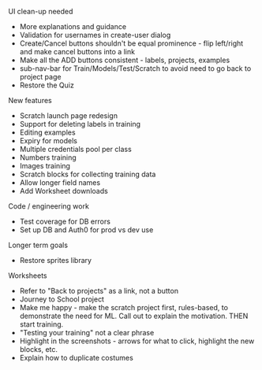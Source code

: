 UI clean-up needed
* More explanations and guidance
* Validation for usernames in create-user dialog
* Create/Cancel buttons shouldn't be equal prominence - flip left/right and make cancel buttons into a link
* Make all the ADD buttons consistent - labels, projects, examples
* sub-nav-bar for Train/Models/Test/Scratch to avoid need to go back to project page
* Restore the Quiz

New features
* Scratch launch page redesign
* Support for deleting labels in training
* Editing examples
* Expiry for models
* Multiple credentials pool per class
* Numbers training
* Images training
* Scratch blocks for collecting training data
* Allow longer field names
* Add Worksheet downloads

Code / engineering work
* Test coverage for DB errors
* Set up DB and Auth0 for prod vs dev use

Longer term goals
* Restore sprites library

Worksheets
* Refer to "Back to projects" as a link, not a button
* Journey to School project
* Make me happy - make the scratch project first, rules-based, to demonstrate the need for ML. Call out to explain the motivation. THEN start training.
* "Testing your training" not a clear phrase
* Highlight in the screenshots - arrows for what to click, highlight the new blocks, etc.
* Explain how to duplicate costumes
